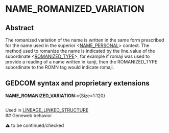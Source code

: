 ﻿# NAME_ROMANIZED_VARIATION
## Abstract
The romanized variation of the name is written in the same form prescribed for the name used in the
superior &lt;<a href=Ged.NAME_PERSONAL.md>NAME_PERSONAL</a>&gt; context. The method used to romanize the name is indicated by the
line_value of the subordinate &lt;<a href=Ged.ROMANIZED_TYPE.md>ROMANIZED_TYPE</a>&gt;, for example if romaji was used to provide a
reading of a name written in kanji, then the ROMANIZED_TYPE subordinate to the ROMN tag
would indicate romaji.


## GEDCOM syntax and proprietary extensions

**NAME_ROMANIZED_VARIATION**:={Size=1:120}
<pre>
</pre>
Used in <a href=Ged.LINEAGE_LINKED_STRUCTURE.md>LINEAGE_LINKED_STRUCTURE</a><br />## Geneweb behavior


:warning: to be continued/checked

